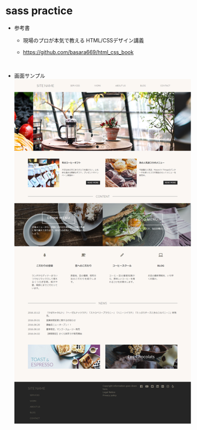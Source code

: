 ﻿# sass practice

* 参考書

    * 現場のプロが本気で教える HTML/CSSデザイン講義

    * https://github.com/basara669/html_css_book

<br />

* 画面サンプル
![画面サンプル](readme/01.png)

